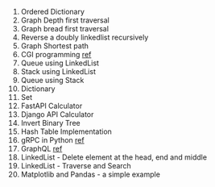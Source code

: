 1. Ordered Dictionary
2. Graph Depth first traversal
3. Graph bread first traversal
4. Reverse a doubly linkedlist recursively
5. Graph Shortest path
6. CGI programming [ref](https://faun.pub/python-cgi-programming-adb854b34ce8)
7. Queue using LinkedList
8. Stack using LinkedList
9. Queue using Stack
10. Dictionary
11. Set
12. FastAPI Calculator
13. Django API Calculator
14. Invert Binary Tree
15. Hash Table Implementation
16. gRPC in Python [ref](https://www.velotio.com/engineering-blog/grpc-implementation-using-python)
17. GraphQL [ref](https://www.apollographql.com/blog/graphql/python/complete-api-guide/)
18. LinkedList - Delete element at the head, end and middle
19. LinkedList - Traverse and Search
20. Matplotlib and Pandas -  a simple example